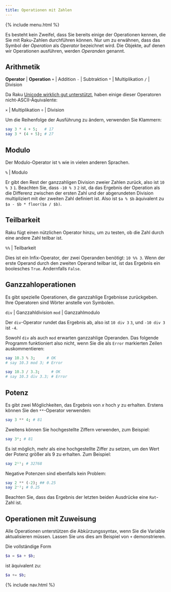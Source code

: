 ```yaml
---
title: Operationen mit Zahlen
---
```


{% include menu.html %}

Es besteht kein Zweifel, dass Sie bereits einige der Operationen kennen, die Sie mit Raku-Zahlen durchführen können. Nur um zu erwähnen, dass das Symbol der _Operation_ als _Operator_ bezeichnet wird. Die Objekte, auf denen wir Operationen ausführen, werden _Operanden_ genannt.

## Arithmetik

**Operator** | **Operation**
`+` | Addition
`-` | Subtraktion
`*` | Multiplikation
`/` | Division

Da Raku [Unicode wirklich gut unterstützt](/de/essentials/on-unicode), haben einige dieser Operatoren nicht-ASCII-Äquivalente:

`×` | Multiplikation
`÷` | Division

Um die Reihenfolge der Ausführung zu ändern, verwenden Sie Klammern:

```raku
say 3 * 4 + 5;   # 17
say 3 * (4 + 5); # 27
```

## Modulo

Der Modulo-Operator ist `%` wie in vielen anderen Sprachen.

`%` | Modulo

Er gibt den Rest der ganzzahligen Division zweier Zahlen zurück, also ist `10 % 3` `1`. Beachten Sie, dass `-10 % 3` `2` ist, da das Ergebnis der Operation als die Differenz zwischen der ersten Zahl und der abgerundeten Division multipliziert mit der zweiten Zahl definiert ist. Also ist `$a % $b` äquivalent zu `$a - $b * floor($a / $b)`.

## Teilbarkeit

Raku fügt einen nützlichen Operator hinzu, um zu testen, ob die Zahl durch eine andere Zahl teilbar ist.

`%%` | Teilbarkeit

Dies ist ein Infix-Operator, der zwei Operanden benötigt: `10 %% 3`. Wenn der erste Operand durch den zweiten Operand teilbar ist, ist das Ergebnis ein boolesches `True`. Andernfalls `False`.

## Ganzzahloperationen

Es gibt spezielle Operationen, die ganzzahlige Ergebnisse zurückgeben. Ihre Operatoren sind Wörter anstelle von Symbolen.

`div` | Ganzzahldivision
`mod` | Ganzzahlmodulo

Der `div`-Operator rundet das Ergebnis ab, also ist `10 div 3` `3`, und `-10 div 3` ist `-4`.

Sowohl `div` als auch `mod` erwarten ganzzahlige Operanden. Das folgende Programm funktioniert also nicht, wenn Sie die als `Error` markierten Zeilen auskommentieren:

```raku
say 10.3 % 3;     # OK
# say 10.3 mod 3; # Error

say 10.3 / 3.3;     # OK
# say 10.3 div 3.3; # Error
```

## Potenz

Es gibt zwei Möglichkeiten, das Ergebnis von _x_ hoch _y_ zu erhalten. Erstens können Sie den `**`-Operator verwenden:

```raku
say 3 ** 4; # 81
```

Zweitens können Sie hochgestellte Ziffern verwenden, zum Beispiel:

```raku
say 3⁴; # 81
```

Es ist möglich, mehr als eine hochgestellte Ziffer zu setzen, um den Wert der Potenz größer als 9 zu erhalten. Zum Beispiel:

```raku
say 2¹⁵; # 32768
```

Negative Potenzen sind ebenfalls kein Problem:

```raku
say 2 ** (-2); ## 0.25
say 2⁻²; # 0.25
```

Beachten Sie, dass das Ergebnis der letzten beiden Ausdrücke eine `Rat`-Zahl ist.

## Operationen mit Zuweisung

Alle Operationen unterstützen die Abkürzungssyntax, wenn Sie die Variable aktualisieren müssen. Lassen Sie uns dies am Beispiel von `+` demonstrieren.

Die vollständige Form

```raku
$a = $a + $b;
```

ist äquivalent zu:

```raku
$a += $b;
```

{% include nav.html %}
